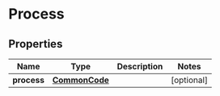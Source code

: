 
# Process

## Properties
Name | Type | Description | Notes
------------ | ------------- | ------------- | -------------
**process** | [**CommonCode**](CommonCode.md) |  |  [optional]



